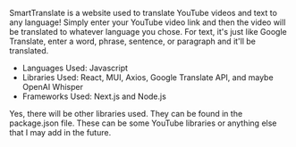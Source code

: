SmartTranslate is a website used to translate YouTube videos and text to any language! Simply enter your YouTube video link and then the video will be translated to whatever language you chose. For text, it's just like Google Translate, enter a word, phrase, sentence, or paragraph and it'll be translated. 

- Languages Used: Javascript
- Libraries Used: React, MUI, Axios, Google Translate API, and maybe OpenAI Whisper
- Frameworks Used: Next.js and Node.js

Yes, there will be other libraries used. They can be found in the package.json file. These can be some YouTube libraries or anything else that I may add in the future. 
